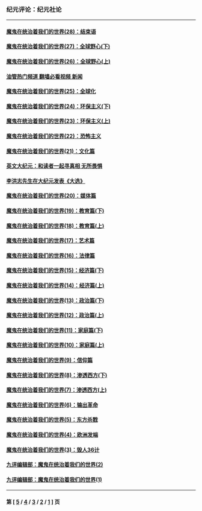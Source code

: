 ### 纪元评论：纪元社论
---
#### [魔鬼在统治着我们的世界(28)：结束语](../../pages/nsc422/n10936246.md?09030330) 
#### [魔鬼在统治着我们的世界(27)：全球野心(下)](../../pages/nsc422/n10928319.md?09030330) 
#### [魔鬼在统治着我们的世界(26)：全球野心(上)](../../pages/nsc422/n10900318.md?09030330) 
#### [油管热门频道 翻墙必看视频 新闻](ok?09030330)
#### [魔鬼在统治着我们的世界(25)：全球化](../../pages/nsc422/n10788205.md?09030330) 
#### [魔鬼在统治着我们的世界(24)：环保主义(下)](../../pages/nsc422/n10695307.md?09030330) 
#### [魔鬼在统治着我们的世界(23)：环保主义(上)](../../pages/nsc422/n10688613.md?09030330) 
#### [魔鬼在统治着我们的世界(22)：恐怖主义](../../pages/nsc422/n10614727.md?09030330) 
#### [魔鬼在统治着我们的世界(21)：文化篇](../../pages/nsc422/n10597706.md?09030330) 
#### [英文大纪元：和读者一起寻真相 无所畏惧](../../pages/nsc422/n12542027.md?09030330) 
#### [李洪志先生在大纪元发表《大选》](../../pages/nsc422/n12534746.md?09030330) 
#### [魔鬼在统治着我们的世界(20)：媒体篇](../../pages/nsc422/n10586579.md?09030330) 
#### [魔鬼在统治着我们的世界(19)：教育篇(下)](../../pages/nsc422/n10564808.md?09030330) 
#### [魔鬼在统治着我们的世界(18)：教育篇(上)](../../pages/nsc422/n10526970.md?09030330) 
#### [魔鬼在统治着我们的世界(17)：艺术篇](../../pages/nsc422/n10499093.md?09030330) 
#### [魔鬼在统治着我们的世界(16)：法律篇](../../pages/nsc422/n10485969.md?09030330) 
#### [魔鬼在统治着我们的世界(15)：经济篇(下)](../../pages/nsc422/n10469975.md?09030330) 
#### [魔鬼在统治着我们的世界(14)：经济篇(上)](../../pages/nsc422/n10457370.md?09030330) 
#### [魔鬼在统治着我们的世界(13)：政治篇(下)](../../pages/nsc422/n10448270.md?09030330) 
#### [魔鬼在统治着我们的世界(12)：政治篇(上)](../../pages/nsc422/n10444576.md?09030330) 
#### [魔鬼在统治着我们的世界(11)：家庭篇(下)](../../pages/nsc422/n10440961.md?09030330) 
#### [魔鬼在统治着我们的世界(10)：家庭篇(上)](../../pages/nsc422/n10435448.md?09030330) 
#### [魔鬼在统治着我们的世界(9)：信仰篇](../../pages/nsc422/n10432159.md?09030330) 
#### [魔鬼在统治着我们的世界(8)：渗透西方(下)](../../pages/nsc422/n10429603.md?09030330) 
#### [魔鬼在统治着我们的世界(7)：渗透西方(上)](../../pages/nsc422/n10426013.md?09030330) 
#### [魔鬼在统治着我们的世界(6)：输出革命](../../pages/nsc422/n10421536.md?09030330) 
#### [魔鬼在统治着我们的世界(5)：东方杀戮](../../pages/nsc422/n10417707.md?09030330) 
#### [魔鬼在统治着我们的世界(4)：欧洲发端](../../pages/nsc422/n10414890.md?09030330) 
#### [魔鬼在统治着我们的世界(3)：毁人36计](../../pages/nsc422/n10411583.md?09030330) 
#### [九评编辑部：魔鬼在统治着我们的世界(2)](../../pages/nsc422/n10410036.md?09030330) 
#### [九评编辑部：魔鬼在统治着我们的世界(1)](../../pages/nsc422/n10406825.md?09030330) 

---
#### 第 [ [5](./5.md?09030330) / [4](./4.md?09030330) / [3](./3.md?09030330) / [2](./2.md?09030330) / [1](./1.md?09030330) ] 页
